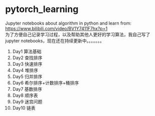 # pytorch_learning
Jupyter notebooks about algorithm in python and learn from:  
https://www.bilibili.com/video/BV1Y7411F7hx?p=1  
为了方便自己记录学习过程，以及帮助其他人更好的学习算法，我自己写了jupyter notebooks，现在还在持续更新中。。。。。。。

01. Day1 算法基础
02. Day2 查找排序
03. Day3 快速排序
04. Day4 堆排序
05. Day5 归并排序
06. Day6 希尔排序+计数排序+桶排序
07. Day7 基数排序
8. Day8 顺序表
9. Day9 迷宫问题
10. Day10 链表
